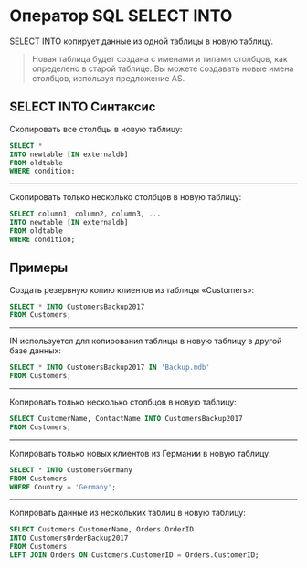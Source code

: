 
# Оператор SQL  SELECT INTO

SELECT INTO копирует данные из одной таблицы в новую таблицу.

> Новая таблица будет создана с именами и типами столбцов, как определено в старой таблице. Вы можете создавать новые имена столбцов, используя предложение AS.

## SELECT INTO Синтаксис

Скопировать все столбцы в новую таблицу:
``` SQL
SELECT *
INTO newtable [IN externaldb]
FROM oldtable
WHERE condition;
```
---

Скопировать только несколько столбцов в новую таблицу:
``` SQL
SELECT column1, column2, column3, ...
INTO newtable [IN externaldb]
FROM oldtable
WHERE condition;
```

## Примеры

Создать резервную копию клиентов из таблицы «Customers»:
``` SQL
SELECT * INTO CustomersBackup2017
FROM Customers;
```
---

IN используется для копирования таблицы в новую таблицу в другой базе данных:
``` SQL
SELECT * INTO CustomersBackup2017 IN 'Backup.mdb'  
FROM Customers;
```
---

Копировать только несколько столбцов в новую таблицу:
``` SQL
SELECT CustomerName, ContactName INTO CustomersBackup2017  
FROM Customers;
```
---

Копировать только новых клиентов из Германии в новую таблицу:
``` SQL
SELECT * INTO CustomersGermany  
FROM Customers  
WHERE Country = 'Germany';
```
---

Копировать данные из нескольких таблиц в новую таблицу:
``` SQL
SELECT Customers.CustomerName, Orders.OrderID  
INTO CustomersOrderBackup2017  
FROM Customers  
LEFT JOIN Orders ON Customers.CustomerID = Orders.CustomerID;
```
